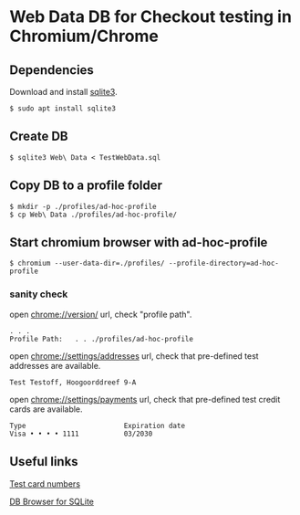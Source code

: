 # Web Data DB for Checkout testing in Chromium/Chrome

## Dependencies

Download and install [sqlite3](https://www.sqlite.org/download.html).

```shell
$ sudo apt install sqlite3
```

## Create DB

```shell
$ sqlite3 Web\ Data < TestWebData.sql
```

## Copy DB to a profile folder

```shell
$ mkdir -p ./profiles/ad-hoc-profile
$ cp Web\ Data ./profiles/ad-hoc-profile/
```

## Start chromium browser with ad-hoc-profile

```shell
$ chromium --user-data-dir=./profiles/ --profile-directory=ad-hoc-profile
```

### sanity check

open [chrome://version/](chrome://version/) url, check "profile path".

```
. . .
Profile Path:	. . ./profiles/ad-hoc-profile
```

open [chrome://settings/addresses](chrome://settings/addresses) url, check that pre-defined test addresses are available.

```
Test Testoff, Hoogoorddreef 9-A
```

open [chrome://settings/payments](chrome://settings/payments) url, check that pre-defined test credit cards are available.

```
Type                        Expiration date
Visa ‪•⁠ ⁠•⁠ ⁠•⁠ ⁠•⁠ ⁠1111‬           03/2030
```

## Useful links

[Test card numbers](https://docs.adyen.com/development-resources/test-cards/test-card-numbers)

[DB Browser for SQLite](https://sqlitebrowser.org/)
